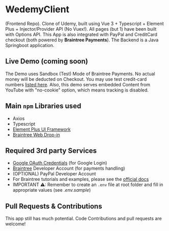 # WedemyClient

(Frontend Repo). Clone of Udemy, built using Vue 3 + Typescript + Element Plus + Injector/Provider API (No Vuex!). All
pages (but 1) have been built with Options API. This App is also integrated with PayPal and CreditCard checkout (both
powered by **Braintree Payments**). The Backend is a Java Springboot application.

## Live Demo (coming soon)

The Demo uses Sandbox (Test) Mode of Braintree Payments. No actual money will be deducted on Checkout. You may use test
credit-card numbers [listed here](https://developer.paypal.com/braintree/docs/guides/credit-cards/testing-go-live/java). Also, this demo serves
embedded Content from YouTube with "no-cookie" option, which means tracking is disabled.

## Main `npm` Libraries used

- Axios
- Typescript
- [Element Plus UI Framework](https://element-plus.org/en-US/)
- [Braintree Web Drop-in ](https://www.npmjs.com/package/braintree-web-drop-in)

## Required 3rd party Services
 
- [Google OAuth Credentials](https://console.developers.google.com/apis/credentials) (for Google Login)
- [Braintree](https://developer.paypal.com/braintree/docs) Developer Account (for payments handling)
- (OPTIONAL) PayPal Developer Account
- For Braintree tutorials and examples, please see
  the [official docs](https://developer.paypal.com/braintree/docs/guides/drop-in/setup-and-integration/javascript/v3)
- IMPORTANT ⚠: Remember to create an `.env` file at root folder and fill in appropriate values (see _.env.sample_)

## Pull Requests & Contributions

This app still has much potential. Code Contributions and pull requests are welcome!
